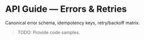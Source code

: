 # API Guide — Errors & Retries

Canonical error schema, idempotency keys, retry/backoff matrix.

> TODO: Provide code samples.
